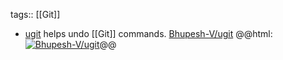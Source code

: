 tags:: [[Git]]

- [ugit](https://bhupesh.me/undo-your-last-git-mistake-with-ugit/) helps undo [[Git]] commands.
  [Bhupesh-V/ugit](https://github.com/Bhupesh-V/ugit)
  @@html: <a href="https://github.com/Bhupesh-V/ugit/"><img src="https://github-readme-stats-astronomer.vercel.app/api/pin/?username=Bhupesh-V&repo=ugit&theme=tokyonight" alt="Bhupesh-V/ugit"/></a>@@